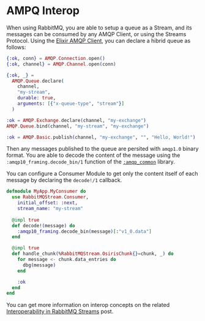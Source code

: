 # AMPQ Interop

When using RabbitMQ, you are able to setup a queue as a Stream, and its messages can be consumed by any AMQP Client, or using the Streams Protocol. Using the [Elixir AMQP Client](https://github.com/pma/amqp), you can declare a hibrid queue as follows:

```elixir
{:ok, conn} = AMQP.Connection.open()
{:ok, channel} = AMQP.Channel.open(conn)

{:ok, _} =
  AMQP.Queue.declare(
    channel,
    "my-stream",
    durable: true,
    arguments: [{"x-queue-type", "stream"}]
  )

:ok = AMQP.Exchange.declare(channel, "my-exchange")
AMQP.Queue.bind(channel, "my-stream", "my-exchange")

:ok = AMQP.Basic.publish(channel, "my-exchange", "", "Hello, World!")

```

Then any messages published to the queue are persited with `amqp1.0` binary format. You are able to decode the content of the message using the `:amqp10_framing.decode_bin/1` function of the [`:amqp_common`](https://hex.pm/packages/amqp10_common) library.

You can configure a Consumer Module to get only the content itself of each message by declaring the `decode!/1` callback.

```elixir
defmodule MyApp.MyConsumer do
  use RabbitMQStream.Consumer,
    initial_offset: :next,
    stream_name: "my-stream"
  
  @impl true
  def decode!(message) do
    :amqp10_framing.decode_bin(message)[:"v1_0.data"]
  end

  @impl true
  def handle_chunk(%RabbitMQStream.OsirisChunk{}=chunk, _) do
    for message <- chunk.data_entries do
      dbg(message)
    end

    :ok
  end
end
```

You can get more information on interop concepts on the related [Interoperability in RabbitMQ Streams](https://blog.rabbitmq.com/posts/2021/10/rabbitmq-streams-interoperability/) post.
